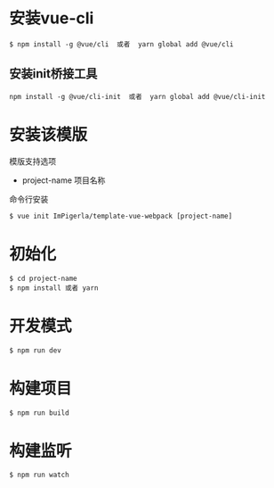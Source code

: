 # 安装vue-cli

    $ npm install -g @vue/cli  或者  yarn global add @vue/cli

## 安装init桥接工具
    npm install -g @vue/cli-init  或者  yarn global add @vue/cli-init


# 安装该模版

模版支持选项
- project-name 项目名称

命令行安装

    $ vue init ImPigerla/template-vue-webpack [project-name]

# 初始化
    $ cd project-name
    $ npm install 或者 yarn

# 开发模式
    $ npm run dev

# 构建项目
    $ npm run build

# 构建监听
    $ npm run watch